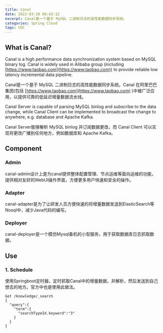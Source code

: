 ```yaml
---
title: Canal
date: 2022-03-28 09:43:12
excerpt: Canal是一个基于 MySQL 二进制日志的高性能数据同步系统。
categories: Spring Cloud
tags: CDC
---
```


## What is Canal?

Canal is a high performance data synchronization system based on MySQL binary log. Canal is widely used in Alibaba group (including [https://www.taobao.com](https://www.taobao.com)) to provide reliable low latency incremental data pipeline.

Canal是一个基于 MySQL 二进制日志的高性能数据同步系统。Canal 在阿里巴巴集团(包括 [https://www.taobao.com](https://www.taobao.com) )中被广泛应用，以提供可靠的低延迟增量数据流水线。

Canal Server is capable of parsing MySQL binlog and subscribe to the data change, while Canal Client can be implemented to broadcast the change to anywhere, e.g. database and Apache Kafka.

Canal Server能够解析 MySQL binlog 并订阅数据更改，而 Canal Client 可以实现将更改广播到任何地方，例如数据库和 Apache Kafka。

## Component

### Admin

canal-admin设计上是为canal提供整体配置管理、节点运维等面向运维的功能，提供相对友好的WebUI操作界面，方便更多用户快速和安全的操作。

### Adapter

canal-adapter是为了让研发人员方便快速的将增量数据发送到ElasticSearch等Nosql中，减少Java代码的编写。

### Deployer

canal-deployer是一个模仿Mysql备机的小型服务，用于获取数据库日志抓取数据。

## Use

### 1. Schedule

使用Springboot定时器，定时抓取Canal中的增量数据，并解析，然后发送到自己想去的地方。官方中也是使用此做法。

```
Get /knowledge/_search
{
  "query":{
    "term":{
      "searchTypeId.keyword":"3"
    }
  }
}
```

